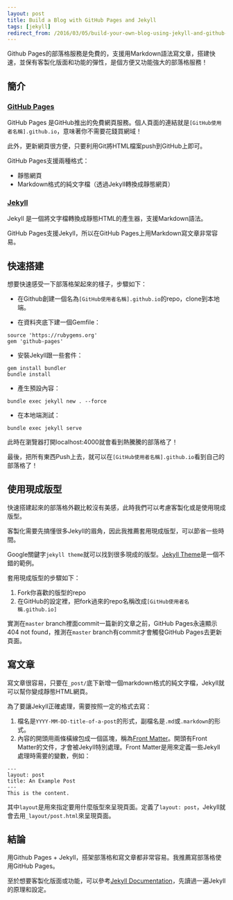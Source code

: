 ```yaml
---
layout: post
title: Build a Blog with GitHub Pages and Jekyll
tags: [jekyll]
redirect_from: /2016/03/05/build-your-own-blog-using-jekyll-and-github-pages
---
```


Github Pages的部落格服務是免費的，支援用Markdown語法寫文章，搭建快速，並保有客製化版面和功能的彈性，是個方便又功能強大的部落格服務！

## 簡介

### [GitHub Pages](https://pages.github.com/)

GitHub Pages 是GitHub推出的免費網頁服務。個人頁面的連結就是`[GitHub使用者名稱].github.io`，意味著你不需要花錢買網域！

此外，更新網頁很方便，只要利用Git將HTML檔案push到GitHub上即可。

GitHub Pages支援兩種格式：

* 靜態網頁
* Markdown格式的純文字檔（透過Jekyll轉換成靜態網頁）

### [Jekyll](https://jekyllrb.com/)

Jekyll 是一個將文字檔轉換成靜態HTML的產生器，支援Markdown語法。

GitHub Pages支援Jekyll，所以在GitHub Pages上用Markdown寫文章非常容易。

## 快速搭建

想要快速感受一下部落格架起來的樣子，步驟如下：

* 在Github創建一個名為`[GitHub使用者名稱].github.io`的repo，clone到本地端。

* 在資料夾底下建一個Gemfile：

~~~
source 'https://rubygems.org'
gem 'github-pages'
~~~

* 安裝Jekyll跟一些套件：

~~~
gem install bundler
bundle install
~~~

* 產生預設內容：

~~~
bundle exec jekyll new . --force
~~~

* 在本地端測試：

~~~
bundle exec jekyll serve
~~~

此時在瀏覽器打開localhost:4000就會看到熱騰騰的部落格了！

最後，把所有東西Push上去，就可以在`[GitHub使用者名稱].github.io`看到自己的部落格了！

## 使用現成版型

快速搭建起來的部落格外觀比較沒有美感，此時我們可以考慮客製化或是使用現成版型。

客製化需要先搞懂很多Jekyll的眉角，因此我推薦套用現成版型，可以節省一些時間。

Google關鍵字`jekyll theme`就可以找到很多現成的版型。[Jekyll Theme](http://jekyllthemes.org/)是一個不錯的範例。

套用現成版型的步驟如下：

1. Fork你喜歡的版型的repo
2. 在GitHub的設定裡，把fork過來的repo名稱改成`[GitHub使用者名稱.github.io]`

實測在`master` branch裡面commit一篇新的文章之前，GitHub Pages永遠顯示404 not found，推測在`master` branch有commit才會觸發GitHub Pages去更新頁面。

## 寫文章

寫文章很容易，只要在`_post/`底下新增一個markdown格式的純文字檔，Jekyll就可以幫你變成靜態HTML網頁。

為了要讓Jekyll正確處理，需要按照一定的格式去寫：

1. 檔名是`YYYY-MM-DD-title-of-a-post`的形式，副檔名是`.md`或`.markdown`的形式。
2. 內容的開頭用兩條橫線包成一個區塊，稱為[Front Matter](https://jekyllrb.com/docs/frontmatter/)。開頭有Front Matter的文件，才會被Jekyll特別處理。Front Matter是用來定義一些Jekyll處理時需要的變數，例如：

~~~
---
layout: post
title: An Example Post
---
This is the content.
~~~

其中`layout`是用來指定要用什麼版型來呈現頁面。定義了`layout: post`，Jekyll就會去用`_layout/post.html`來呈現頁面。

## 結論

用Github Pages + Jekyll，搭架部落格和寫文章都非常容易。我推薦寫部落格使用GitHub Pages。

至於想要客製化版面或功能，可以參考[Jekyll Documentation](https://jekyllrb.com/docs/home/)，先讀過一遍Jekyll的原理和設定。
